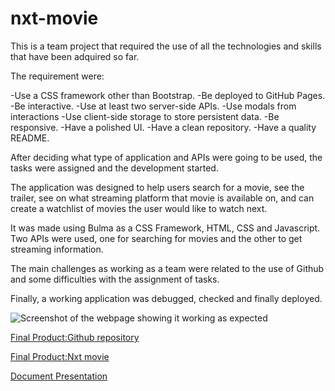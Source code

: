 # nxt-movie

This is a team project that required the use of all the technologies and skills that have been adquired so far.

The requirement were:

-Use a CSS framework other than Bootstrap.
-Be deployed to GitHub Pages.
-Be interactive.
-Use at least two server-side APIs.
-Use modals from interactions
-Use client-side storage to store persistent data.
-Be responsive.
-Have a polished UI.
-Have a clean repository.
-Have a quality README.

After deciding what type of application and APIs were going to be used, the tasks were assigned and the development started. 

The application was designed to help users search for a movie, see the trailer, see on what streaming platform that movie is available on, and can create a watchlist of movies the user would like to watch next. 

It was made using Bulma as a CSS Framework, HTML, CSS and Javascript. Two APIs were used, one for searching for movies and the other to get streaming information. 

The main challenges as working as a team were related to the use of Github and some difficulties with the assignment of tasks.

Finally, a working application was debugged, checked and finally deployed.

![Screenshot of the webpage showing it working as expected](./assets/images/screenshot.png)

 [Final Product:Github repository](https://github.com/isaacgalvan10/nxt-movie)

 [Final Product:Nxt movie](https://isaacgalvan10.github.io/nxt-movie/)

[Document Presentation](https://onedrive.live.com/view.aspx?resid=124BCA53E6F59F19!82298&ithint=file%2cpptx&authkey=!AHVscf0fYc7J3lQ)



